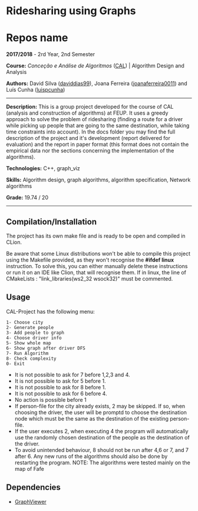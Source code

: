 # Ridesharing using Graphs

# Repos name

**2017/2018** - 2rd Year, 2nd Semester

**Course:** *Conceção e Análise de Algoritmos* ([CAL](https://sigarra.up.pt/feup/en/UCURR_GERAL.FICHA_UC_VIEW?pv_ocorrencia_id=419999)) | Algorithm Design and Analysis

**Authors:** David Silva ([daviddias99](https://github.com/daviddias99)), Joana Ferreira ([joanaferreira0011](https://github.com/joanaferreira0011 "joanaferreira0011")) and Luís Cunha ([luispcunha](https://github.com/luispcunha))

---

**Description:** This is a group project developed for the course of CAL (analysis and construction of algorithms) at FEUP. It uses a greedy approach to solve the problem of ridesharing (finding a route for a driver while picking up people that are going to the same destination, while taking time constraints into account). 
In the docs folder you may find the full description of the project and it's development (report delivered for evaluation) and the report in paper format (this format does not contain the empirical data nor the sections concerning the implementation of the algorithms).

**Technologies:** C++, graph_viz

**Skills:** Algorithm design, graph algorithms, algorithm specification, Network algorithms

**Grade:** 19.74 / 20

---

## Compilation/Installation

The project has its own make file and is ready to be open and compiled in CLion. 

Be aware that some Linux distributions won't be able to compile this project using the Makefile provided, as they won't recognise the **#ifdef linux** instruction. To solve this, you can either manually delete these instructions or run it on an IDE like Clion, that will recognise them.
If in linux, the line of CMakeLists : "link_libraries(ws2_32 wsock32)" must be commented.

## Usage

CAL-Project has the following menu:

```
1- Choose city
2- Generate people
3- Add people to graph
4- Choose driver info
5- Show whole map
6- Show graph after driver DFS
7- Run Algorithm
8- Check complexity
0- Exit
```

* It is not possible to ask for 7 before 1,2,3 and 4. 
* It is not possible to ask for 5 before 1.
* It is not possible to ask for 8 before 1.
* It is not possible to ask for 6 before 4.
* No action is possible before 1
* If person-file for the city already exists, 2 may be skipped. If so, when choosing the driver, the user will be promptd to choose the destination node which must be the same as the destination of the existing person-file.
* If the user executes 2, when executing 4 the program will automatically use the randomly chosen destination of the people as the destination of the driver.
* To avoid unintended behaviour, 8 should not be run after 4,6 or 7, and 7 after 6. Any new runs of the algorithms should also be done by restarting the program.
NOTE: The algorithms were tested mainly on the map of Fafe
## Dependencies
* [GraphViewer](https://paginas.fe.up.pt/~rossetti/rrwiki/doku.php?id=teaching:1011:cal:graphviewer)
